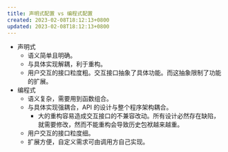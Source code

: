 ```yaml
---
title: 声明式配置 vs 编程式配置
created: 2023-02-08T18:12:13+0800
updated: 2023-02-08T18:12:13+0800
---
```



- 声明式
  - 语义简单且明确。
  - 与具体实现解耦，利于重构。
  - 用户交互的接口粒度粗。交互接口抽象了具体功能。而这抽象限制了功能的扩展。
- 编程式
  - 语义复杂，需要用到函数组合。
  - 与具体实现强耦合，API 的设计与整个程序架构耦合。
    - 大的重构容易造成交互接口的不兼容改动。所有设计必然存在缺陷，就需要修改，然而不能重构会导致历史包袱越来越重。
  - 用户交互的接口粒度细。
  - 扩展方便，自定义需求可由调用方自己实现。
